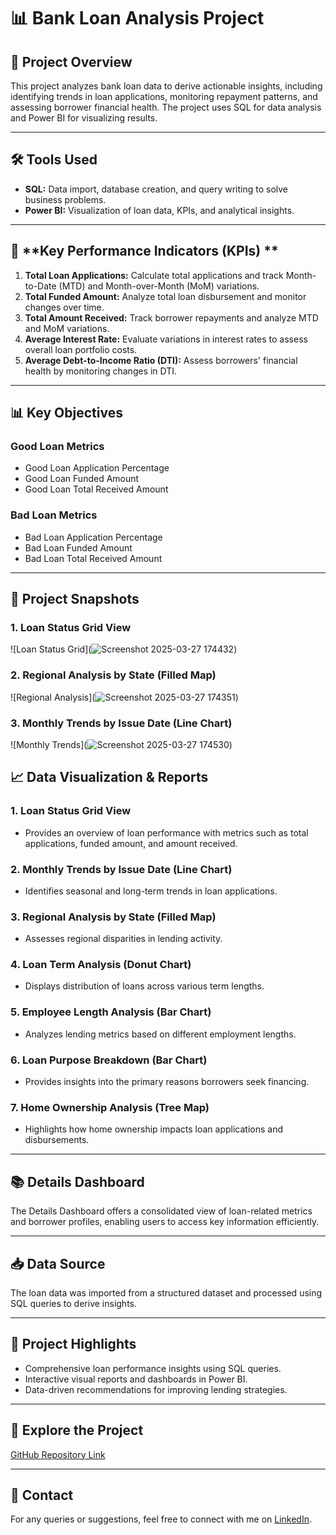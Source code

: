 # 📊 Bank Loan Analysis Project

## 📌 Project Overview
This project analyzes bank loan data to derive actionable insights, including identifying trends in loan applications, monitoring repayment patterns, and assessing borrower financial health. The project uses SQL for data analysis and Power BI for visualizing results.

---

## 🛠️ **Tools Used**
- **SQL:** Data import, database creation, and query writing to solve business problems.
- **Power BI:** Visualization of loan data, KPIs, and analytical insights.

---

## 🎯 **Key Performance Indicators (KPIs) **
1. **Total Loan Applications:** Calculate total applications and track Month-to-Date (MTD) and Month-over-Month (MoM) variations.
2. **Total Funded Amount:** Analyze total loan disbursement and monitor changes over time.
3. **Total Amount Received:** Track borrower repayments and analyze MTD and MoM variations.
4. **Average Interest Rate:** Evaluate variations in interest rates to assess overall loan portfolio costs.
5. **Average Debt-to-Income Ratio (DTI):** Assess borrowers' financial health by monitoring changes in DTI.

---

## 📊 **Key Objectives**
### Good Loan Metrics
- Good Loan Application Percentage
- Good Loan Funded Amount
- Good Loan Total Received Amount

### Bad Loan Metrics
- Bad Loan Application Percentage
- Bad Loan Funded Amount
- Bad Loan Total Received Amount

---
## 📸 **Project Snapshots**
### 1. Loan Status Grid View
![Loan Status Grid](![Screenshot 2025-03-27 174432](https://github.com/user-attachments/assets/77709cb3-79c5-460f-9511-fe1000b2d470))

### 2. Regional Analysis by State (Filled Map)
![Regional Analysis](![Screenshot 2025-03-27 174351](https://github.com/user-attachments/assets/7cd3c26a-ddc9-45a0-b59d-8f7ed2e5bb7d))

### 3. Monthly Trends by Issue Date (Line Chart)
![Monthly Trends](![Screenshot 2025-03-27 174530](https://github.com/user-attachments/assets/92868ec0-790f-4a23-b4c1-a6a4e8b098c8))

## 📈 **Data Visualization & Reports**
### 1. **Loan Status Grid View**
- Provides an overview of loan performance with metrics such as total applications, funded amount, and amount received.

### 2. **Monthly Trends by Issue Date (Line Chart)**
- Identifies seasonal and long-term trends in loan applications.

### 3. **Regional Analysis by State (Filled Map)**
- Assesses regional disparities in lending activity.

### 4. **Loan Term Analysis (Donut Chart)**
- Displays distribution of loans across various term lengths.

### 5. **Employee Length Analysis (Bar Chart)**
- Analyzes lending metrics based on different employment lengths.

### 6. **Loan Purpose Breakdown (Bar Chart)**
- Provides insights into the primary reasons borrowers seek financing.

### 7. **Home Ownership Analysis (Tree Map)**
- Highlights how home ownership impacts loan applications and disbursements.

---

## 📚 **Details Dashboard**
The Details Dashboard offers a consolidated view of loan-related metrics and borrower profiles, enabling users to access key information efficiently.

---

## 📥 **Data Source**
The loan data was imported from a structured dataset and processed using SQL queries to derive insights.

---

## 🚀 **Project Highlights**
- Comprehensive loan performance insights using SQL queries.
- Interactive visual reports and dashboards in Power BI.
- Data-driven recommendations for improving lending strategies.

---

## 🔗 **Explore the Project**
[GitHub Repository Link](https://github.com/smitakesapure/Bank-Loan-Analysis) 

---

## 📧 **Contact**
For any queries or suggestions, feel free to connect with me on [LinkedIn](https://www.linkedin.com/in/smita-kesapure-94506922b).

